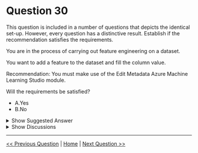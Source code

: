 # Question 30

This question is included in a number of questions that depicts the identical set-up. However, every question has a distinctive result. Establish if the recommendation satisfies the requirements.

You are in the process of carrying out feature engineering on a dataset.

You want to add a feature to the dataset and fill the column value.

Recommendation: You must make use of the Edit Metadata Azure Machine Learning Studio module.

Will the requirements be satisfied?

- A.Yes
- B.No

<details>
  <summary>Show Suggested Answer</summary>

<strong>B</strong><br>

</details>

<details>
  <summary>Show Discussions</summary>

<blockquote><p><strong>gaint</strong> <code>(Wed 05 Jan 2022 07:12)</code> - <em>Upvotes: 30</em></p><p>Edit meta data cannot add a new column, it can change properties of existing columns</p></blockquote>
<blockquote><p><strong>Gabonia</strong> <code>(Sun 19 Feb 2023 15:03)</code> - <em>Upvotes: 1</em></p><p>question says fill column, not add</p></blockquote>
<blockquote><p><strong>lcgcastro96</strong> <code>(Wed 13 Dec 2023 10:29)</code> - <em>Upvotes: 1</em></p><p>&quot;You want to add a feature to the dataset and fill the column value.&quot;</p></blockquote>
<blockquote><p><strong>azure1000</strong> <code>(Wed 02 Feb 2022 09:31)</code> - <em>Upvotes: 4</em></p><p>Agree. New column can be added through SQL transformation or python script</p></blockquote>
<blockquote><p><strong>pancman</strong> <code>(Thu 13 Oct 2022 19:00)</code> - <em>Upvotes: 1</em></p><p>Exactly!</p></blockquote>
<blockquote><p><strong>evangelist</strong> <code>(Wed 21 Aug 2024 11:47)</code> - <em>Upvotes: 1</em></p><p>filling value has nothing to do with Edit metadata</p></blockquote>
<blockquote><p><strong>PopeyeDS</strong> <code>(Mon 15 Jan 2024 05:11)</code> - <em>Upvotes: 1</em></p><p>Edit metadata helps to change column type to categorical or any other.. not necessary to add a feature</p></blockquote>
<blockquote><p><strong>Sa_Msa</strong> <code>(Mon 01 Jan 2024 16:43)</code> - <em>Upvotes: 1</em></p><p>&quot;Edit Meta Data&quot; as the name is saying, is for editing the meta data, you can select the columns that you want to change, you can change their type e.g. numerical to categorial, then you can choose if they are features or labels etc.. you can also change the column name here too. 
Below is the options you have: 
Column
Edit column
[Column names: test2]
Data type
[Categorical]
Fields
[Label]
New column names
-</p></blockquote>
<blockquote><p><strong>Nadine_nm</strong> <code>(Wed 06 Dec 2023 13:21)</code> - <em>Upvotes: 1</em></p><p>The answer is correct, the module allows you to : Mark columns as features.
https://learn.microsoft.com/en-us/azure/machine-learning/component-reference/edit-metadata?view=azureml-api-2</p></blockquote>
<blockquote><p><strong>eloyinaay</strong> <code>(Sun 03 Sep 2023 17:20)</code> - <em>Upvotes: 1</em></p><p>To add a column the only way is with python scripts.</p></blockquote>
<blockquote><p><strong>mamau</strong> <code>(Sat 12 Aug 2023 06:50)</code> - <em>Upvotes: 2</em></p><p>YES. The recommendation to use the Edit Metadata Azure Machine Learning Studio module would satisfy the requirements of adding a feature to the dataset and filling the column value. The Edit Metadata module allows for editing of the metadata of the dataset, including adding columns, modifying column names, and changing data types. It would be an appropriate tool for adding a new feature to the dataset and filling its values.</p></blockquote>
<blockquote><p><strong>Yuriy_Ch</strong> <code>(Wed 06 Sep 2023 15:03)</code> - <em>Upvotes: 2</em></p><p>mamau, could you bring a proof please? a link...</p></blockquote>
<blockquote><p><strong>Edriv</strong> <code>(Sat 10 Jun 2023 17:11)</code> - <em>Upvotes: 1</em></p><p>Keyword =&gt; Add</p></blockquote>
<blockquote><p><strong>synapse</strong> <code>(Mon 12 Sep 2022 09:56)</code> - <em>Upvotes: 2</em></p><p>Can&#x27;t add new columns. Change existing ones</p></blockquote>
<blockquote><p><strong>Tsardoz</strong> <code>(Sat 16 Jul 2022 09:19)</code> - <em>Upvotes: 3</em></p><p>Edit metadata can change existing column names not add new ones</p></blockquote>
<blockquote><p><strong>dija123</strong> <code>(Wed 15 Jun 2022 07:23)</code> - <em>Upvotes: 1</em></p><p>Agree with Edit metadata</p></blockquote>
<blockquote><p><strong>pancman</strong> <code>(Thu 13 Oct 2022 19:00)</code> - <em>Upvotes: 2</em></p><p>Try it in Azure ML Studio and you will see that you can&#x27;t add a new column using &quot;Edit Metadata&quot;</p></blockquote>
<blockquote><p><strong>gnsu</strong> <code>(Thu 19 May 2022 04:31)</code> - <em>Upvotes: 1</em></p><p>Given answer is wrong: Should be No.  Add Columns must be right answer.
https://docs.microsoft.com/en-us/azure/machine-learning/component-reference/add-columns</p></blockquote>
<blockquote><p><strong>bdsrca</strong> <code>(Mon 28 Feb 2022 19:38)</code> - <em>Upvotes: 4</em></p><p>The answer is correct, you can ADD a new column by editing metadata.
ref:
https://docs.microsoft.com/en-us/azure/machine-learning/algorithm-module-reference/edit-metadata</p></blockquote>
<blockquote><p><strong>pancman</strong> <code>(Thu 13 Oct 2022 19:01)</code> - <em>Upvotes: 3</em></p><p>Try it in Azure ML Studio yourself and you will see that you can&#x27;t add a new column using &quot;Edit Metadata&quot;. Please don&#x27;t spread false information unless you&#x27;re sure!</p></blockquote>
<blockquote><p><strong>sapna_tare</strong> <code>(Fri 06 Oct 2023 05:18)</code> - <em>Upvotes: 1</em></p><p>Thanks for this link.</p></blockquote>
<blockquote><p><strong>dushmantha</strong> <code>(Mon 28 Feb 2022 11:01)</code> - <em>Upvotes: 2</em></p><p>I can only find to give a new name to the existing columns. But not adding a completely new column</p></blockquote>
<blockquote><p><strong>snsnsnsn</strong> <code>(Mon 28 Feb 2022 12:25)</code> - <em>Upvotes: 2</em></p><p>No, For New column names, enter the new name of the selected column or columns. Not for adding new column..</p></blockquote>

</details>

---

[<< Previous Question](question_29.md) | [Home](../index.md) | [Next Question >>](question_31.md)
